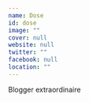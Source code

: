 ```yaml
---
name: Dose
id: dose
image: ""
cover: null
website: null
twitter: ""
facebook: null
location: ""
---
```

Blogger extraordinaire